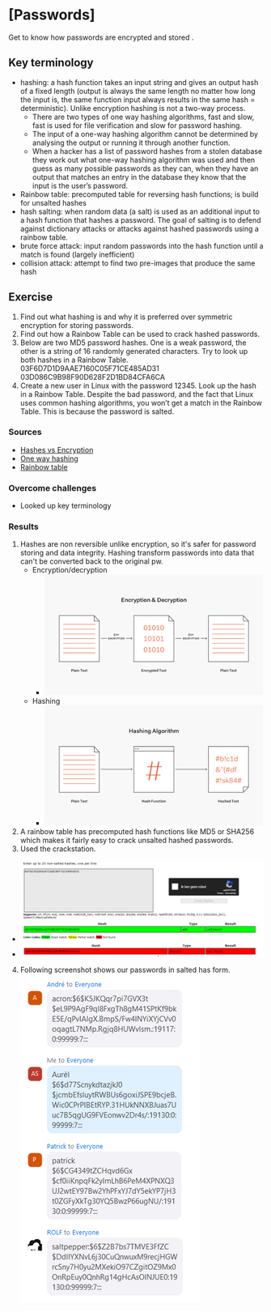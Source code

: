 # [Passwords]
Get to know how passwords are encrypted and stored . 

## Key terminology
- hashing: a hash function takes an input string and gives an output hash of a fixed length (output is always the same length no matter how long the input is, the same function input always results in the same hash =  deterministic). Unlike encryption hashing is not a two-way process.
  - There are two types of one way hashing algorithms, fast and slow, fast is used for file verification and slow for password hashing.
  - The input of a one-way hashing algorithm cannot be determined by analysing the output or running it through another function.
  - When a hacker has a list of password hashes from a stolen database they work out what one-way hashing algorithm was used and then guess as many possible passwords as they can, when they have an output that matches an entry in the database they know that the input is the user’s password.
- Rainbow table: precomputed table for reversing hash functions; is build for unsalted hashes
- hash salting: when random data (a salt) is used as an additional input to a hash function that hashes a password. The goal of salting is to defend against dictionary attacks or attacks against hashed passwords using a rainbow table.
- brute force attack: input random passwords into the hash function until a match is found (largely inefficient)
- collision attack: attempt to find two pre-images that produce the same hash

## Exercise
1. Find out what hashing is and why it is preferred over symmetric encryption for storing passwords.
2. Find out how a Rainbow Table can be used to crack hashed passwords.
3. Below are two MD5 password hashes. One is a weak password, the other is a string of 16 randomly generated characters. Try to look up both hashes in a Rainbow Table.
03F6D7D1D9AAE7160C05F71CE485AD31
03D086C9B98F90D628F2D1BD84CFA6CA
4. Create a new user in Linux with the password 12345. Look up the hash in a Rainbow Table. Despite the bad password, and the fact that Linux uses common hashing algorithms, you won’t get a match in the Rainbow Table. This is because the password is salted. 

### Sources
- [Hashes vs Encryption](https://www.youtube.com/watch?v=9Jva1tSeAWk)
- [One way hashing](https://www.technipages.com/definition/one-way-hash-function#:~:text=A%20one%2Dway%20hash%20function,output%20hash%20is%20completely%20different.)
- [Rainbow table](https://www.youtube.com/watch?v=wlkNmdZ7cvY)

### Overcome challenges
- Looked up key terminology

### Results
1. Hashes are non reversible unlike encryption, so it's safer for password storing and data integrity. Hashing transform passwords into data that can't be converted back to the original pw. 
   - Encryption/decryption
     - ![](../00_includes/SEC/SEC07EncryptDecryp.png)
   - Hashing
     - ![](../00_includes/SEC/SEC07HashingAlgo.png)
2. A rainbow table has precomputed hash functions like MD5 or SHA256 which makes it fairly easy to crack unsalted hashed passwords. 
3. Used the crackstation.
- ![](../00_includes/SEC/SEC07md5_1.png)
- ![](../00_includes/SEC/SEC07md5_2.png)
4. Following screenshot shows our passwords in salted has form. 
![](../00_includes/SEC/SEC07hashedGroup.png)